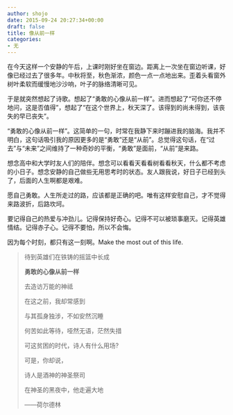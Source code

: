 ```yaml
---
author: shojo
date: 2015-09-24 20:27:34+00:00
draft: false
title: 像从前一样
categories:
- 无
---
```


在今天这样一个安静的午后，上课时刚好坐在窗边。距离上一次坐在窗边听课，好像已经过去了很多年。中秋将至，秋色渐浓，颜色一点一点地出来。歪着头看窗外树叶柔软而缓慢地沙沙响，叶子的脉络清晰可见。

于是就突然想起了诗歌。想起了“勇敢的心像从前一样”。进而想起了“可你还不停地问，这是否值得”，想起了“在这个世界上，秋天深了。该得到的尚未得到，该丧失的早已丧失”。

“勇敢的心像从前一样”。这简单的一句，时常在我静下来时蹦进我的脑海。我并不明白，这句话吸引我的原因更多的是“勇敢”还是“从前”。总觉得这句话，在“过去”与“未来”之间维持了一种奇妙的平衡，“勇敢”是面前，“从前”是来路。

想念高中和大学时友人们的陪伴。想念可以看看天看看树看看秋天，什么都不考虑的小日子。想念安静的自己做些无用思考时的状态。友人跟我说，好日子已经到头了，后面的人生啊都是艰难。

愿自己勇敢。人生所走过的路，应该都是正确的吧。唯有这样安慰自己，才不觉得来路波折，后路坎坷。

要记得自己的热爱与冲劲儿。记得保持好奇心。记得不可以被琐事磨灭。记得英雄情结。记得赤子心。记得不要怕，所以不会悔。

因为每个时刻，都只有这一刻啊。Make the most out of this life.



<blockquote>待到英雄们在铁铸的摇篮中长成

**勇敢的心像从前一样**

去造访万能的神祗

在这之前，我却常感到

与其孤身独涉，不如安然沉睡

何苦如此等待，哑然无语，茫然失措

可这贫困的时代，诗人有什么用场?

可是，你却说，

诗人是酒神的神圣祭司

在神圣的黑夜中，他走遍大地

——荷尔德林</blockquote>
